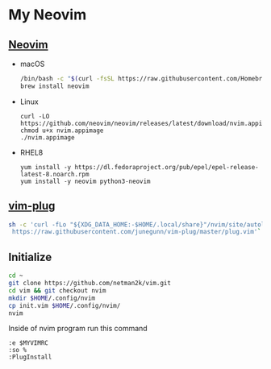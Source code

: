 # My Neovim 

## [Neovim](https://github.com/neovim/neovim/wiki/Installing-Neovim)

* macOS

	```bash
	/bin/bash -c "$(curl -fsSL https://raw.githubusercontent.com/Homebrew/install/HEAD/install.sh)"
	brew install neovim
	```

* Linux

	```
	curl -LO https://github.com/neovim/neovim/releases/latest/download/nvim.appimage
	chmod u+x nvim.appimage
	./nvim.appimage
	```
* RHEL8
    ```
    yum install -y https://dl.fedoraproject.org/pub/epel/epel-release-latest-8.noarch.rpm
    yum install -y neovim python3-neovim
    ```

## [vim-plug](https://github.com/junegunn/vim-plug)
```bash
sh -c 'curl -fLo "${XDG_DATA_HOME:-$HOME/.local/share}"/nvim/site/autoload/plug.vim --create-dirs \
 https://raw.githubusercontent.com/junegunn/vim-plug/master/plug.vim'`
```


## Initialize
```bash
cd ~
git clone https://github.com/netman2k/vim.git
cd vim && git checkout nvim
mkdir $HOME/.config/nvim
cp init.vim $HOME/.config/nvim/
nvim
```

Inside of nvim program run this command
```
:e $MYVIMRC
:so %
:PlugInstall
```

